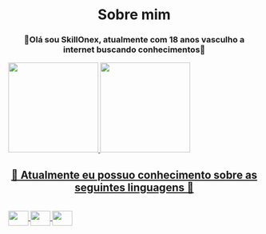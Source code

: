 <h1 align="center">Sobre mim</h1>
<h3 align="center">🚀Olá sou SkillOnex, atualmente com 18 anos vasculho a internet buscando conhecimentos🚀</h3>

<div>
  <a href="https://github.com/SkillOnex">
  <img height="180em" src="https://github-readme-stats.vercel.app/api?username=SkillOnex&show_icons=true&theme=dark&include_all_commits=true&count_private=true"/>
  <img height="180em" src="https://github-readme-stats.vercel.app/api/top-langs/?username=SkillOnex&layout=compact&langs_count=7&theme=dark"/>
</div>
  
  ##
  
<div>
  <h2 align="center">🚀 Atualmente eu possuo conhecimento sobre as seguintes linguagens  🚀</h2>
</div>
  
<div style="display: inline_block"><br>
  <img align="center" height="30" width="40" src="https://icongr.am/devicon/csharp-original.svg?size=128&color=currentColor">
  <img align="center" height="30" width="40" src="https://cdn.jsdelivr.net/gh/devicons/devicon/icons/cplusplus/cplusplus-original.svg">
  <img align="center" height="30" width="40" src="https://cdn.jsdelivr.net/gh/devicons/devicon/icons/lua/lua-original.svg">
</div>
